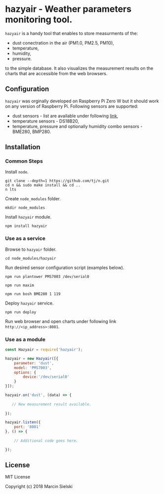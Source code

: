 # hazyair - Weather parameters monitoring tool. 

```hazyair``` is a handy tool that enables to store measurments of the:
* dust conectration in the air (PM1.0, PM2.5, PM10),
* temperature,
* humidity,
* pressure.

to the simple database. It also visualizes the measurement results on the charts that are accessible from the web browsers.

## Configuration

```hazyair``` was orginally developed on Raspberry Pi Zero W but it should work on any version of Raspberry Pi.
Following sensors are supported:
* dust sensors - list are available under following [link](https://github.com/perfectworks/node-plantower),
* temperature sensors - DS18B20,
* temperature, pressure and optionally humidity combo sensors - BME280, BMP280.

## Installation

### Common Steps

Install ```node```.

```
git clone --depth=1 https://github.com/tj/n.git
cd n && sudo make install && cd ..
n lts
```

Create ```node_modules``` folder.

```mkdir node_modules```

Install ```hazyair``` module.

```npm install hazyair```

### Use as a service

Browse to ```hazyair``` folder.

```cd node_modules/hazyair```

Run desired sensor configuration script (examples below).

```npm run plantower PMS7003 /dev/serial0```

```npm run maxim```

```npm run bosh BME280 1 119```

Deploy ```hazyair``` service.

```npm run deploy```

Run web browser and open charts under following link ```http://<ip_address>:8081```.

### Use as a module

```javascript
const Hazyair = require('hazyair');

hazyair = new Hazyair([{    
    parameter: 'dust',
    model: 'PMS7003',
    options: {
        device:'/dev/serial0'
    }
}]);

hazyair.on('dust', (data) => {
   
   // New measurement result available.
    
});

hazyair.listen({
    port: '8081'
}, () => {
    
    // Additional code goes here.

});
```

## License

MIT License

Copyright (c) 2018 Marcin Sielski
